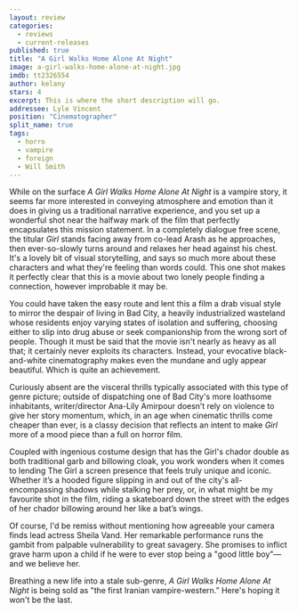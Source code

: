 ```yaml
---
layout: review
categories: 
  - reviews
  - current-releases
published: true
title: "A Girl Walks Home Alone At Night"
image: a-girl-walks-home-alone-at-night.jpg
imdb: tt2326554
author: kelany
stars: 4
excerpt: This is where the short description will go.
addressee: Lyle Vincent
position: "Cinematographer"
split_name: true
tags: 
  - horro
  - vampire
  - foreign
  - Will Smith
---
```


While on the surface _A Girl Walks Home Alone At Night_ is a vampire story, it seems far more interested in conveying atmosphere and emotion than it does in giving us a traditional narrative experience, and you set up a wonderful shot near the halfway mark of the film that perfectly encapsulates this mission statement. In a completely dialogue free scene, the titular _Girl_ stands facing away from co-lead Arash as he approaches, then ever-so-slowly turns around and relaxes her head against his chest. It's a lovely bit of visual storytelling, and says so much more about these characters and what they're feeling than words could. This one shot makes it perfectly clear that this is a movie about two lonely people finding a connection, however improbable it may be.  

You could have taken the easy route and lent this a film a drab visual style to mirror the despair of living in Bad City, a heavily industrialized wasteland whose residents enjoy varying states of isolation and suffering, choosing either to slip into drug abuse or seek companionship from the wrong sort of people. Though it must be said that the movie isn't nearly as heavy as all that; it certainly never exploits its characters. Instead, your evocative black-and-white cinematography makes even the mundane and ugly appear beautiful. Which is quite an achievement.  

Curiously absent are the visceral thrills typically associated with this type of genre picture; outside of dispatching one of Bad City's more loathsome inhabitants, writer/director Ana-Lily Amirpour doesn’t rely on violence to give her story momentum, which, in an age when cinematic thrills come cheaper than ever, is a classy decision that reflects an intent to make _Girl_ more of a mood piece than a full on horror film.

Coupled with ingenious costume design that has the Girl's chador double as both traditional garb and billowing cloak, you work wonders when it comes to lending The Girl a screen presence that feels truly unique and iconic.  Whether it’s a hooded figure slipping in and out of the city's all-encompassing shadows while stalking her prey, or, in what might be my favourite shot in the film, riding a skateboard down the street with the edges of her chador billowing around her like  a bat’s wings.  

Of course, I'd be remiss without mentioning how agreeable your camera finds lead actress Sheila Vand. Her remarkable performance runs the gambit from palpable vulnerability to great savagery. She promises to inflict grave harm upon a child if he were to ever stop being a "good little boy"—and we believe her. 

Breathing a new life into a stale sub-genre, _A Girl Walks Home Alone At Night_ is being sold as "the first Iranian vampire-western.”  Here's hoping it won't be the last.